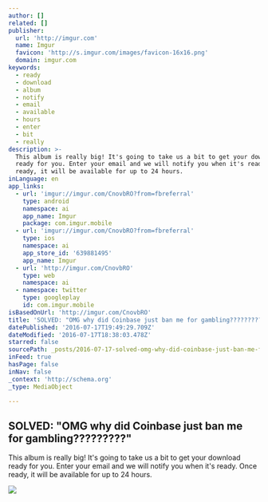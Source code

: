 ```yaml
---
author: []
related: []
publisher:
  url: 'http://imgur.com'
  name: Imgur
  favicon: 'http://s.imgur.com/images/favicon-16x16.png'
  domain: imgur.com
keywords:
  - ready
  - download
  - album
  - notify
  - email
  - available
  - hours
  - enter
  - bit
  - really
description: >-
  This album is really big! It's going to take us a bit to get your download
  ready for you. Enter your email and we will notify you when it's ready. Once
  ready, it will be available for up to 24 hours.
inLanguage: en
app_links:
  - url: 'imgur://imgur.com/CnovbRO?from=fbreferral'
    type: android
    namespace: ai
    app_name: Imgur
    package: com.imgur.mobile
  - url: 'imgur://imgur.com/CnovbRO?from=fbreferral'
    type: ios
    namespace: ai
    app_store_id: '639881495'
    app_name: Imgur
  - url: 'http://imgur.com/CnovbRO'
    type: web
    namespace: ai
  - namespace: twitter
    type: googleplay
    id: com.imgur.mobile
isBasedOnUrl: 'http://imgur.com/CnovbRO'
title: 'SOLVED: "OMG why did Coinbase just ban me for gambling?????????"'
datePublished: '2016-07-17T19:49:29.709Z'
dateModified: '2016-07-17T18:38:03.478Z'
starred: false
sourcePath: _posts/2016-07-17-solved-omg-why-did-coinbase-just-ban-me-for-gambling.md
inFeed: true
hasPage: false
inNav: false
_context: 'http://schema.org'
_type: MediaObject

---
```

<article style=""><h1>SOLVED: "OMG why did Coinbase just ban me for gambling?????????"</h1><p>This album is really big! It's going to take us a bit to get your download ready for you. Enter your email and we will notify you when it's ready. Once ready, it will be available for up to 24 hours.</p><img src="http://imgur.com/CnovbRO.jpg" /></article>